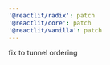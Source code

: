 ```yaml
---
'@reactlit/radix': patch
'@reactlit/core': patch
'@reactlit/vanilla': patch
---
```


fix to tunnel ordering
